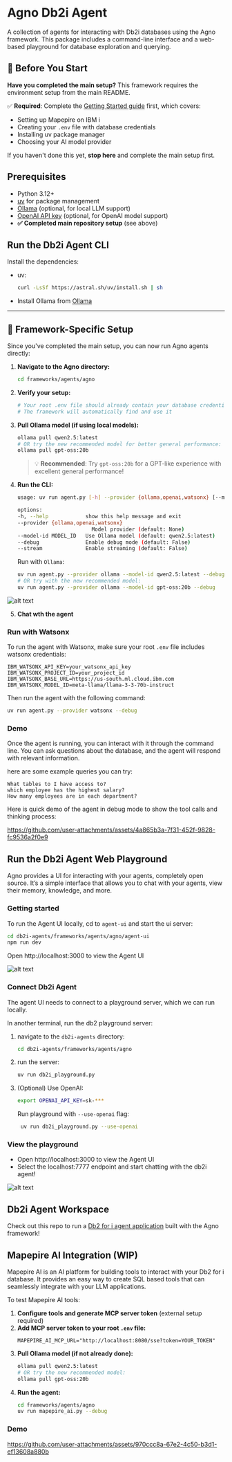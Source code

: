 # Agno Db2i Agent

A collection of agents for interacting with Db2i databases using the Agno framework. This package includes a command-line interface and a web-based playground for database exploration and querying.

## 🚨 Before You Start

**Have you completed the main setup?** This framework requires the environment setup from the main README.

✅ **Required**: Complete the [Getting Started guide](../../../README.md#-getting-started) first, which covers:
- Setting up Mapepire on IBM i
- Creating your `.env` file with database credentials  
- Installing uv package manager
- Choosing your AI model provider

If you haven't done this yet, **stop here** and complete the main setup first.

## Prerequisites

- Python 3.12+
- [uv](https://github.com/astral-sh/uv) for package management  
- [Ollama](https://ollama.ai/) (optional, for local LLM support)
- [OpenAI API key](https://platform.openai.com/api-keys) (optional, for OpenAI model support)
- **✅ Completed main repository setup** (see above)

## Run the Db2i Agent CLI

Install the dependencies:

- uv:  
    ```bash
    curl -LsSf https://astral.sh/uv/install.sh | sh
    ```

- Install Ollama from [Ollama](https://ollama.com/)
---

## 🔧 Framework-Specific Setup

Since you've completed the main setup, you can now run Agno agents directly:

1. **Navigate to the Agno directory:**
   ```bash
   cd frameworks/agents/agno
   ```

2. **Verify your setup:**
   ```bash
   # Your root .env file should already contain your database credentials
   # The framework will automatically find and use it
   ```

3. **Pull Ollama model (if using local models):**
   ```bash
   ollama pull qwen2.5:latest
   # OR try the new recommended model for better general performance:
   ollama pull gpt-oss:20b
   ```

   > 💡 **Recommended**: Try `gpt-oss:20b` for a GPT-like experience with excellent general performance!

4. **Run the CLI:**
    ```bash
    usage: uv run agent.py [-h] --provider {ollama,openai,watsonx} [--model-id MODEL_ID] [--debug] [--stream]

    options:
    -h, --help            show this help message and exit
    --provider {ollama,openai,watsonx}
                            Model provider (default: None)
    --model-id MODEL_ID   Use Ollama model (default: qwen2.5:latest)
    --debug               Enable debug mode (default: False)
    --stream              Enable streaming (default: False)
    ```
    Run with `Ollama`:
    ```bash
    uv run agent.py --provider ollama --model-id qwen2.5:latest --debug
    # OR try with the new recommended model:
    uv run agent.py --provider ollama --model-id gpt-oss:20b --debug
    ```

![alt text](images/image.png)

5. **Chat wth the agent**

### Run with Watsonx

To run the agent with Watsonx, make sure your root `.env` file includes watsonx credentials:
```env
IBM_WATSONX_API_KEY=your_watsonx_api_key
IBM_WATSONX_PROJECT_ID=your_project_id
IBM_WATSONX_BASE_URL=https://us-south.ml.cloud.ibm.com
IBM_WATSONX_MODEL_ID=meta-llama/llama-3-3-70b-instruct
```
Then run the agent with the following command:
```bash
uv run agent.py --provider watsonx --debug
```


### Demo
Once the agent is running, you can interact with it through the command line. You can ask questions about the database, and the agent will respond with relevant information.

here are some example queries you can try:
```text
What tables to I have access to?
which employee has the highest salary?
How many employees are in each department?
```

Here is quick demo of the agent in debug mode to show the tool calls and thinking process:


https://github.com/user-attachments/assets/4a865b3a-7f31-452f-9828-fc9536a2f0e9

## Run the Db2i Agent Web Playground

Agno provides a UI for interacting with your agents, completely open source. It’s a simple interface that allows you to chat with your agents, view their memory, knowledge, and more.

### Getting started

To run the Agent UI locally, cd to `agent-ui` and start the ui server:
```bash
cd db2i-agents/frameworks/agents/agno/agent-ui
npm run dev
```

Open http://localhost:3000 to view the Agent UI

![alt text](images/agent-ui-homepage.png)

### Connect Db2i Agent

The agent UI needs to connect to a playground server, which we can run locally. 

In another terminal, run the db2 playground server:

1. navigate to the `db2i-agents` directory:
   ```bash
   cd db2i-agents/frameworks/agents/agno
   ```
2. run the server:
   ```bash
   uv run db2i_playground.py
   ```
3. (Optional) Use OpenAI:
   ```bash
   export OPENAI_API_KEY=sk-***
   ```
   Run playground with `--use-openai` flag:
   ```bash
    uv run db2i_playground.py --use-openai
    ```

### View the playground

- Open http://localhost:3000 to view the Agent UI
- Select the localhost:7777 endpoint and start chatting with the db2i agent!
  
![alt text](images/image2.png)


## Db2i Agent Workspace

Check out this repo to run a [Db2 for i agent application](https://github.com/ajshedivy/agent-app-agno) built with the Agno framework! 


## Mapepire AI Integration (WIP)

Mapepire AI is an AI platform for building tools to interact with your Db2 for i database. It provides an easy way to create SQL based tools that can seamlessly integrate with your LLM applications.

To test Mapepire AI tools:
1. **Configure tools and generate MCP server token** (external setup required)
2. **Add MCP server token to your root `.env` file:**
    ```env
    MAPEPIRE_AI_MCP_URL="http://localhost:8080/sse?token=YOUR_TOKEN"
    ```
3. **Pull Ollama model (if not already done):**
    ```bash
    ollama pull qwen2.5:latest
    # OR try the new recommended model:
    ollama pull gpt-oss:20b
    ```
4. **Run the agent:**
    ```bash
    cd frameworks/agents/agno
    uv run mapepire_ai.py --debug
    ```

### Demo




https://github.com/user-attachments/assets/970ccc8a-67e2-4c50-b3d1-ef13608a880b





